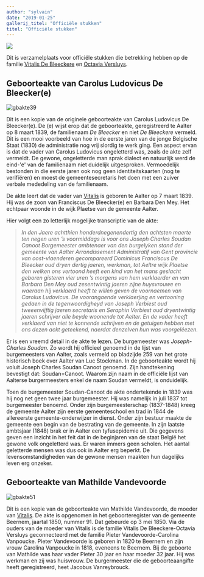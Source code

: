 ```yaml
---
author: "sylvain"
date: "2019-01-25"
gallerij_titel: "Officiële stukken"
titel: "Officiële stukken"
---
```


![](achtergrond.jpg)

Dit is verzamelplaats voor officiële stukken die betrekking hebben op de familie [Vitalis De Bleeckere](1878-vitalis-de-bleeckere) en [Octavia Versluys](1879-octavia-versluys). 

## Geboorteakte van Carolus Ludovicus De Bleecker(e)

![gbakte39](gbakte39.jpg)

Dit is een kopie van de originele geboorteakte van Carolus Ludovicus De Bleecker(e). De (e) wijst erop dat de geboorteakte, geregistreerd te Aalter op 8 maart 1839, de familienaam _De Bleecker_ en niet _De Bleeckere_ vermeld. Dit is een mooi voorbeeld van hoe in de eerste jaren van de jonge Belgische Staat (1830) de administratie nog vrij slordig te werk ging. Een aspect ervan is dat de vader van Carolus Ludovicus ongeletterd was, zoals de akte zelf vermeldt. De gewone, ongeletterde man sprak dialect en natuurlijk werd de eind-'e' van de familienaam niet duidelijk uitgesproken. Vermoedelijk bestonden in die eerste jaren ook nog geen identiteitskaarten (nog te verifiëren) en moest de gemeentesecretaris het doen met een zuiver verbale mededeling van de familienaam.

De akte leert dat de vader van [Vitalis](1879-vitalis-de-bleeckere) is geboren te Aalter op 7 maart 1839. Hij was de zoon van Franciscus De Bleecker(e) en Barbara Den Mey. Het echtpaar woonde in de wijk Plaetse van de gemeente Aalter. 

Hier volgt een zo letterlijk mogelijke transcriptie van de akte:

>_In den Jaere achtthien honderdnegenendertig den achtsten maerte ten negen uren ’s voormiddags is voor ons Joseph Charles Soudan Canoot Borgemeester ambtenaer van den burgelyken stand der gemeente van Aalter Arrondissement Administratif van Gent provincie van oost-vlaenderen gecompareerd Dominicus Franciscus De Bleecker oud dryen dertig jaeren, werkman, tot Aeltre wijk Plaetse den welken ons vertoond heeft een kind van het mans geslacht geboren gisteren vier uren ’s morgens van hem verklaerder en van Barbara Den Mey oud zesentwintig jaeren zijne huysvrouwe en waeraan hij verklaerd heeft te willen geven de voornaemen van Carolus Ludovicus. De voorangaende verklaerjing en vertooning gedaen in de tegenwoordigheyd van Joseph Verbiest oud tweeenvijftig jaeren secretaris en Seraphin Verbiest oud dryentwintig jaeren schrijver alle beyde woonende tot Aelter. En de vader heeft verklaerd van niet te konnende schrijven en de getuigen hebben met ons dezen ackt geteekend, naerdat denzelven hun was voorgeléezen._ 

Er is een vreemd detail in de akte te lezen. De burgemeester was _Joseph-Charles Soudan_. Zo wordt hij officieel genoemd in de lijst van burgemeesters van Aalter, zoals vermeld op bladzijde 259 van het grote historisch boek over Aalter van Luc Stockman. In de geboorteakte wordt hij voluit Joseph Charles Soudan Canoot genoemd. Zijn handtekening bevestigt dat: Soudan=Canoot. Waarom zijn naam in de officiële lijst van Aalterse burgermeesters enkel de naam Soudan vermeldt, is onduidelijk. 

Toen de burgemeester Soudan-Canoot de akte ondertekende in 1839 was hij nog net geen twee jaar burgemeester. Hij was namelijk in juli 1837 tot burgemeester benoemd. Onder zijn burgemeesterschap (1837-1848) kreeg de gemeente Aalter zijn eerste gemeenteschool en trad in 1844 de allereerste gemeente-onderwijzer in dienst. Onder zijn bestuur maakte de gemeente een begin van de bestrating van de gemeente. In zijn laatste ambtsjaar (1848) brak er in Aalter een tyfusepidemie uit. Die gegevens geven een inzicht in het feit dat in de beginjaren van de staat België het gewone volk ongeletterd was. Er waren immers geen scholen. Het aantal geletterde mensen was dus ook in Aalter erg beperkt. De levensomstandigheden van de gewone mensen maakten hun dagelijks leven erg onzeker. 


## Geboorteakte van Mathilde Vandevoorde

![gbakte51](gbakte51.jpg)

Dit is een kopie van de geboorteakte van Mathilde Vandevoorde, de moeder van [Vitalis](1879-vitalis-de-bleeckere). De akte is opgenomen in het geboorteregister van de gemeente Beernem, jaartal 1850, nummer 91. Dat gebeurde op 3 mei 1850. Via de ouders van de moeder van Vitalis is de familie Vitalis De Bleeckere-Octavia Versluys geconnecteerd met de familie Pieter Vandevoorde-Carolina Vanpoucke. Pieter Vandevoorde is geboren in 1820 te Beernem en zijn vrouw Carolina Vanpoucke in 1818, eveneens te Beernem. Bij de geboorte van Mathilde was haar vader Pieter 30 jaar en haar moeder 32 jaar. Hij was werkman en zij was huisvrouw. De burgermeester die de geboorteaangifte heeft geregistreerd, heet Jacobus Vanreybrouck.


